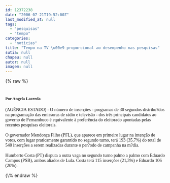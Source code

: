 ```yaml
---
id: 12372238
date: "2006-07-21T19:52:00Z"
last_modified_at: null
tags:
  - "pesquisas"
  - "tempo"
categories:
  - "noticias"
title: "Tempo na TV \u00e9 proporcional ao desempenho nas pesquisas"
sutia: null
chapeu: null
autor: null
imagem: null
---
```

{\% raw %}
<p><H1 class=Titulo><FONT face=Verdana size=2>Por Angela Lacerda</FONT></H1></p>
<p><P><FONT face=Verdana>(AGÊNCIA ESTADO) - O número de inserções - programas de 30 segundos distribu?dos na programação das emissoras de rádio e televisão - dos três principais candidatos ao governo de Pernambuco é equivalente à preferência do eleitorado apontadas pelas recentes pesquisas eleitorais.<BR><BR>O governador Mendonça Filho (PFL), que aparece em primeiro lugar na intenção de votos, com lugar praticamente garantido no segundo turno, terá 193 (35,7%) do total de 540 inserções a serem realizadas durante o per?odo de campanha na m?dia.<BR><BR>Humberto Costa (PT) disputa a outra vaga no segundo turno palmo a palmo com Eduardo Campos (PSB), ambos aliados de Lula. Costa terá 115 inserções (21,3%) e Eduardo 106 (20%).</FONT></P> </p>
{\% endraw %}